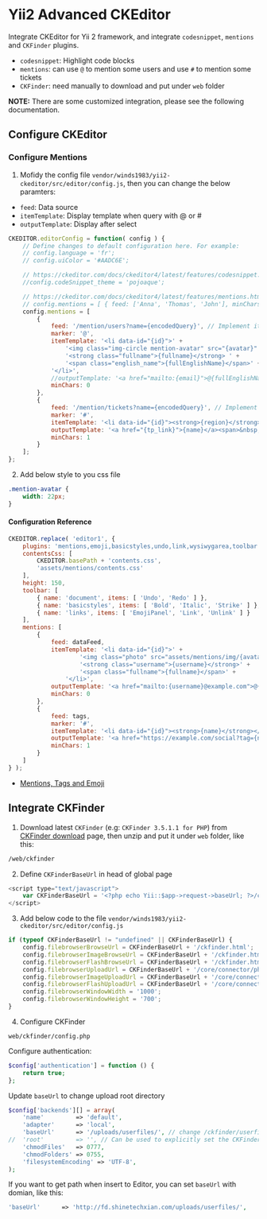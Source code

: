 Yii2 Advanced CKEditor
===

Integrate CKEditor for Yii 2 framework, and integrate `codesnippet`, `mentions` and `CKFinder` plugins.

- `codesnippet`: Highlight code blocks
- `mentions`: can use `@` to mention some users and use `#` to mention some tickets
- `CKFinder`: need manually to download and put under `web` folder

**NOTE:** There are some customized integration, please see the following documentation.

## Configure CKEditor

### Configure Mentions

1) Mofidy the config file `vendor/winds1983/yii2-ckeditor/src/editor/config.js`, then you can change the below paramters:

- `feed`: Data source
- `itemTemplate`: Display template when query with @ or #
- `outputTemplate`: Display after select


```javascript
CKEDITOR.editorConfig = function( config ) {
	// Define changes to default configuration here. For example:
	// config.language = 'fr';
	// config.uiColor = '#AADC6E';

    // https://ckeditor.com/docs/ckeditor4/latest/features/codesnippet.html
    //config.codeSnippet_theme = 'pojoaque';

    // https://ckeditor.com/docs/ckeditor4/latest/features/mentions.html
    // config.mentions = [ { feed: ['Anna', 'Thomas', 'John'], minChars: 0 } ];
	config.mentions = [
		{
			feed: '/mention/users?name={encodedQuery}', // Implement it in your controller
			marker: '@',
            itemTemplate: '<li data-id="{id}">' +
				'<img class="img-circle mention-avatar" src="{avatar}" /> ' +
				'<strong class="fullname">{fullname}</strong> ' +
				'<span class="english_name">{fullEnglishName}</span>' +
			'</li>',
			//outputTemplate: '<a href="mailto:{email}">@{fullEnglishName}</a><span>&nbsp;</span>',
			minChars: 0
		},
		{
			feed: '/mention/tickets?name={encodedQuery}', // Implement it in your controller
			marker: '#',
			itemTemplate: '<li data-id="{id}"><strong>{region}</strong> {name}</li>',
			outputTemplate: '<a href="{tp_link}">{name}</a><span>&nbsp;</span>',
			minChars: 1
		}
	];
};
```

2) Add below style to you css file

```css
.mention-avatar {
    width: 22px;
}
```


#### Configuration Reference

```javascript
CKEDITOR.replace( 'editor1', {
    plugins: 'mentions,emoji,basicstyles,undo,link,wysiwygarea,toolbar',
    contentsCss: [
        CKEDITOR.basePath + 'contents.css',
        'assets/mentions/contents.css'
    ],
    height: 150,
    toolbar: [
        { name: 'document', items: [ 'Undo', 'Redo' ] },
        { name: 'basicstyles', items: [ 'Bold', 'Italic', 'Strike' ] },
        { name: 'links', items: [ 'EmojiPanel', 'Link', 'Unlink' ] }
    ],
    mentions: [
        {
            feed: dataFeed,
            itemTemplate: '<li data-id="{id}">' +
                    '<img class="photo" src="assets/mentions/img/{avatar}.jpg" />' +
                    '<strong class="username">{username}</strong>' +
                    '<span class="fullname">{fullname}</span>' +
                '</li>',
            outputTemplate: '<a href="mailto:{username}@example.com">@{username}</a><span>&nbsp;</span>',
            minChars: 0
        },
        {
            feed: tags,
            marker: '#',
            itemTemplate: '<li data-id="{id}"><strong>{name}</strong></li>',
            outputTemplate: '<a href="https://example.com/social?tag={name}">{name}</a><span>&nbsp;</span>',
            minChars: 1
        }
    ]
} );
```

* [Mentions, Tags and Emoji](https://ckeditor.com/docs/ckeditor4/latest/examples/mentions.html#!/guide/dev_mentions.html)


## Integrate CKFinder

1) Download latest `CKFinder` (e.g: `CKFinder 3.5.1.1 for PHP`) from [CKFinder download](https://ckeditor.com/ckfinder/download/) page, then unzip and put it under `web` folder, like this:

```bash
/web/ckfinder
```

2) Define `CKFinderBaseUrl` in head of global page

```javascript
<script type="text/javascript">
    var CKFinderBaseUrl = '<?php echo Yii::$app->request->baseUrl; ?>/ckfinder';
</script>
```

3) Add below code to the file `vendor/winds1983/yii2-ckeditor/src/editor/config.js`

```javascript
if (typeof CKFinderBaseUrl != "undefined" || CKFinderBaseUrl) {
    config.filebrowserBrowseUrl = CKFinderBaseUrl + '/ckfinder.html';
    config.filebrowserImageBrowseUrl = CKFinderBaseUrl + '/ckfinder.html?type=Images';
    config.filebrowserFlashBrowseUrl = CKFinderBaseUrl + '/ckfinder.html?type=Flash';
    config.filebrowserUploadUrl = CKFinderBaseUrl + '/core/connector/php/connector.php?command=QuickUpload&type=Files';
    config.filebrowserImageUploadUrl = CKFinderBaseUrl + '/core/connector/php/connector.php?command=QuickUpload&type=Images';
    config.filebrowserFlashUploadUrl = CKFinderBaseUrl + '/core/connector/php/connector.php?command=QuickUpload&type=Flash';
    config.filebrowserWindowWidth = '1000';
    config.filebrowserWindowHeight = '700';
}
```

4) Configure CKFinder

`web/ckfinder/config.php`

Configure authentication:

```php
$config['authentication'] = function () {
    return true;
};
```

Update `baseUrl` to change upload root directory

```php
$config['backends'][] = array(
    'name'         => 'default',
    'adapter'      => 'local',
    'baseUrl'      => '/uploads/userfiles/', // change /ckfinder/userfiles/ to your own folder
//  'root'         => '', // Can be used to explicitly set the CKFinder user files directory.
    'chmodFiles'   => 0777,
    'chmodFolders' => 0755,
    'filesystemEncoding' => 'UTF-8',
);
```
If you want to get path when insert to Editor, you can set `baseUrl` with domian, like this:
```php
'baseUrl'      => 'http://fd.shinetechxian.com/uploads/userfiles/',
```
